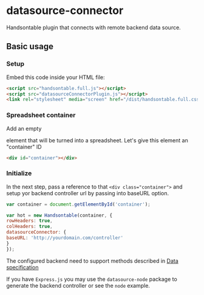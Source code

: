 # datasource-connector
Handsontable plugin that connects with remote backend data source.

## Basic usage 

### Setup
Embed this code inside your HTML file: 
```html
<script src="handsontable.full.js"></script>
<script src="datasourceConnectorPlugin.js"></script>
<link rel="stylesheet" media="screen" href="/dist/handsontable.full.css">
```

### Spreadsheet container
Add an empty <div> element that will be turned into a spreadsheet. Let's give this element an "container" ID

```html
<div id="container"></div>
```

### Initialize
In the next step, pass a reference to that `<div class="container">` and setup yor backend controller url by passing into baseURL option.

```javascript
var container = document.getElementById('container');

var hot = new Handsontable(container, {
rowHeaders: true,
colHeaders: true,
datasourceConnector: {
baseURL: 'http://yourdomain.com/controller'
}
});
```

The configured backend need to support methods described in  [Data specification](doc/README.md)

If you have `Express.js` you may use the `datasource-node` package to generate the backend controller or see the `node` example.
